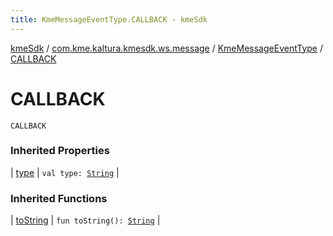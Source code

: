 ```yaml
---
title: KmeMessageEventType.CALLBACK - kmeSdk
---
```


[kmeSdk](../../index.html) / [com.kme.kaltura.kmesdk.ws.message](../index.html) / [KmeMessageEventType](index.html) / [CALLBACK](./-c-a-l-l-b-a-c-k.html)

# CALLBACK

`CALLBACK`

### Inherited Properties

| [type](type.html) | `val type: `[`String`](https://kotlinlang.org/api/latest/jvm/stdlib/kotlin/-string/index.html) |

### Inherited Functions

| [toString](to-string.html) | `fun toString(): `[`String`](https://kotlinlang.org/api/latest/jvm/stdlib/kotlin/-string/index.html) |


